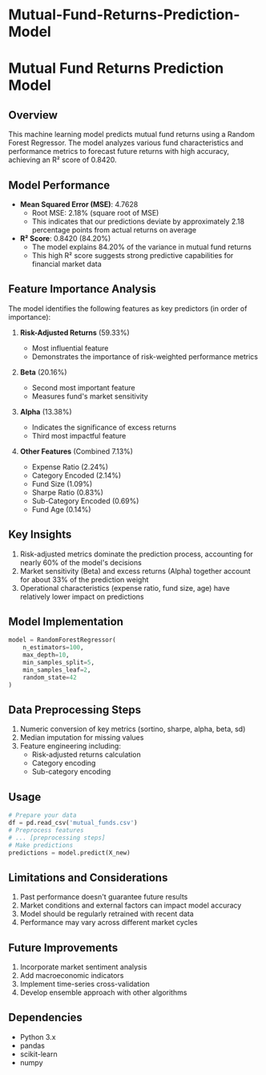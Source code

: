 # Mutual-Fund-Returns-Prediction-Model
# Mutual Fund Returns Prediction Model

## Overview
This machine learning model predicts mutual fund returns using a Random Forest Regressor. The model analyzes various fund characteristics and performance metrics to forecast future returns with high accuracy, achieving an R² score of 0.8420.

## Model Performance
- **Mean Squared Error (MSE)**: 4.7628
  - Root MSE: 2.18% (square root of MSE)
  - This indicates that our predictions deviate by approximately 2.18 percentage points from actual returns on average
- **R² Score**: 0.8420 (84.20%)
  - The model explains 84.20% of the variance in mutual fund returns
  - This high R² score suggests strong predictive capabilities for financial market data

## Feature Importance Analysis
The model identifies the following features as key predictors (in order of importance):

1. **Risk-Adjusted Returns** (59.33%)
   - Most influential feature
   - Demonstrates the importance of risk-weighted performance metrics

2. **Beta** (20.16%)
   - Second most important feature
   - Measures fund's market sensitivity

3. **Alpha** (13.38%)
   - Indicates the significance of excess returns
   - Third most impactful feature

4. **Other Features** (Combined 7.13%)
   - Expense Ratio (2.24%)
   - Category Encoded (2.14%)
   - Fund Size (1.09%)
   - Sharpe Ratio (0.83%)
   - Sub-Category Encoded (0.69%)
   - Fund Age (0.14%)

## Key Insights
1. Risk-adjusted metrics dominate the prediction process, accounting for nearly 60% of the model's decisions
2. Market sensitivity (Beta) and excess returns (Alpha) together account for about 33% of the prediction weight
3. Operational characteristics (expense ratio, fund size, age) have relatively lower impact on predictions

## Model Implementation
```python
model = RandomForestRegressor(
    n_estimators=100,
    max_depth=10,
    min_samples_split=5,
    min_samples_leaf=2,
    random_state=42
)
```

## Data Preprocessing Steps
1. Numeric conversion of key metrics (sortino, sharpe, alpha, beta, sd)
2. Median imputation for missing values
3. Feature engineering including:
   - Risk-adjusted returns calculation
   - Category encoding
   - Sub-category encoding

## Usage
```python
# Prepare your data
df = pd.read_csv('mutual_funds.csv')
# Preprocess features
# ... [preprocessing steps]
# Make predictions
predictions = model.predict(X_new)
```

## Limitations and Considerations
1. Past performance doesn't guarantee future results
2. Market conditions and external factors can impact model accuracy
3. Model should be regularly retrained with recent data
4. Performance may vary across different market cycles

## Future Improvements
1. Incorporate market sentiment analysis
2. Add macroeconomic indicators
3. Implement time-series cross-validation
4. Develop ensemble approach with other algorithms

## Dependencies
- Python 3.x
- pandas
- scikit-learn
- numpy
